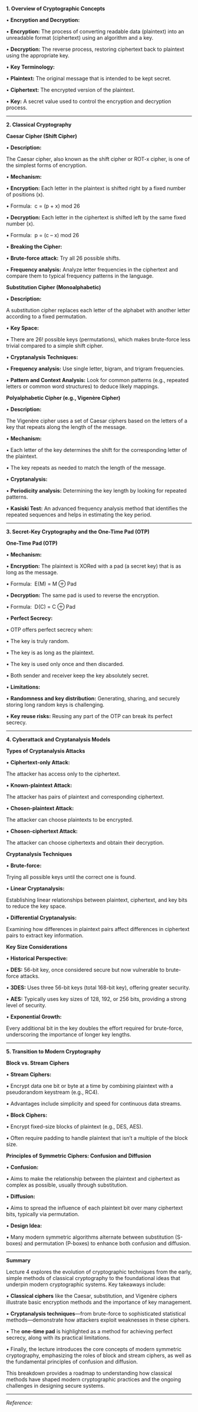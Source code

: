 
**1. Overview of Cryptographic Concepts**

• **Encryption and Decryption:**

• **Encryption:** The process of converting readable data (plaintext) into an unreadable format (ciphertext) using an algorithm and a key.

• **Decryption:** The reverse process, restoring ciphertext back to plaintext using the appropriate key.

• **Key Terminology:**

• **Plaintext:** The original message that is intended to be kept secret.

• **Ciphertext:** The encrypted version of the plaintext.

• **Key:** A secret value used to control the encryption and decryption process.

---

**2. Classical Cryptography**

  

**Caesar Cipher (Shift Cipher)**

• **Description:**

The Caesar cipher, also known as the shift cipher or ROT-x cipher, is one of the simplest forms of encryption.

• **Mechanism:**

• **Encryption:** Each letter in the plaintext is shifted right by a fixed number of positions (x).

• Formula:  c = (p + x) mod 26

• **Decryption:** Each letter in the ciphertext is shifted left by the same fixed number (x).

• Formula:  p = (c – x) mod 26

• **Breaking the Cipher:**

• **Brute-force attack:** Try all 26 possible shifts.

• **Frequency analysis:** Analyze letter frequencies in the ciphertext and compare them to typical frequency patterns in the language.

  

**Substitution Cipher (Monoalphabetic)**

• **Description:**

A substitution cipher replaces each letter of the alphabet with another letter according to a fixed permutation.

• **Key Space:**

• There are 26! possible keys (permutations), which makes brute-force less trivial compared to a simple shift cipher.

• **Cryptanalysis Techniques:**

• **Frequency analysis:** Use single letter, bigram, and trigram frequencies.

• **Pattern and Context Analysis:** Look for common patterns (e.g., repeated letters or common word structures) to deduce likely mappings.

  

**Polyalphabetic Cipher (e.g., Vigenère Cipher)**

• **Description:**

The Vigenère cipher uses a set of Caesar ciphers based on the letters of a key that repeats along the length of the message.

• **Mechanism:**

• Each letter of the key determines the shift for the corresponding letter of the plaintext.

• The key repeats as needed to match the length of the message.

• **Cryptanalysis:**

• **Periodicity analysis:** Determining the key length by looking for repeated patterns.

• **Kasiski Test:** An advanced frequency analysis method that identifies the repeated sequences and helps in estimating the key period.

---

**3. Secret-Key Cryptography and the One-Time Pad (OTP)**

  

**One-Time Pad (OTP)**

• **Mechanism:**

• **Encryption:** The plaintext is XORed with a pad (a secret key) that is as long as the message.

• Formula:  E(M) = M ⊕ Pad

• **Decryption:** The same pad is used to reverse the encryption.

• Formula:  D(C) = C ⊕ Pad

• **Perfect Secrecy:**

• OTP offers perfect secrecy when:

• The key is truly random.

• The key is as long as the plaintext.

• The key is used only once and then discarded.

• Both sender and receiver keep the key absolutely secret.

• **Limitations:**

• **Randomness and key distribution:** Generating, sharing, and securely storing long random keys is challenging.

• **Key reuse risks:** Reusing any part of the OTP can break its perfect secrecy.

---

**4. Cyberattack and Cryptanalysis Models**

  

**Types of Cryptanalysis Attacks**

• **Ciphertext-only Attack:**

The attacker has access only to the ciphertext.

• **Known-plaintext Attack:**

The attacker has pairs of plaintext and corresponding ciphertext.

• **Chosen-plaintext Attack:**

The attacker can choose plaintexts to be encrypted.

• **Chosen-ciphertext Attack:**

The attacker can choose ciphertexts and obtain their decryption.

  

**Cryptanalysis Techniques**

• **Brute-force:**

Trying all possible keys until the correct one is found.

• **Linear Cryptanalysis:**

Establishing linear relationships between plaintext, ciphertext, and key bits to reduce the key space.

• **Differential Cryptanalysis:**

Examining how differences in plaintext pairs affect differences in ciphertext pairs to extract key information.

  

**Key Size Considerations**

• **Historical Perspective:**

• **DES:** 56-bit key, once considered secure but now vulnerable to brute-force attacks.

• **3DES:** Uses three 56-bit keys (total 168-bit key), offering greater security.

• **AES:** Typically uses key sizes of 128, 192, or 256 bits, providing a strong level of security.

• **Exponential Growth:**

Every additional bit in the key doubles the effort required for brute-force, underscoring the importance of longer key lengths.

---

**5. Transition to Modern Cryptography**

  

**Block vs. Stream Ciphers**

• **Stream Ciphers:**

• Encrypt data one bit or byte at a time by combining plaintext with a pseudorandom keystream (e.g., RC4).

• Advantages include simplicity and speed for continuous data streams.

• **Block Ciphers:**

• Encrypt fixed-size blocks of plaintext (e.g., DES, AES).

• Often require padding to handle plaintext that isn’t a multiple of the block size.

  

**Principles of Symmetric Ciphers: Confusion and Diffusion**

• **Confusion:**

• Aims to make the relationship between the plaintext and ciphertext as complex as possible, usually through substitution.

• **Diffusion:**

• Aims to spread the influence of each plaintext bit over many ciphertext bits, typically via permutation.

• **Design Idea:**

• Many modern symmetric algorithms alternate between substitution (S-boxes) and permutation (P-boxes) to enhance both confusion and diffusion.

---

**Summary**

  

Lecture 4 explores the evolution of cryptographic techniques from the early, simple methods of classical cryptography to the foundational ideas that underpin modern cryptographic systems. Key takeaways include:

• **Classical ciphers** like the Caesar, substitution, and Vigenère ciphers illustrate basic encryption methods and the importance of key management.

• **Cryptanalysis techniques**—from brute-force to sophisticated statistical methods—demonstrate how attackers exploit weaknesses in these ciphers.

• The **one-time pad** is highlighted as a method for achieving perfect secrecy, along with its practical limitations.

• Finally, the lecture introduces the core concepts of modern symmetric cryptography, emphasizing the roles of block and stream ciphers, as well as the fundamental principles of confusion and diffusion.

  

This breakdown provides a roadmap to understanding how classical methods have shaped modern cryptographic practices and the ongoing challenges in designing secure systems.

---

_Reference:_